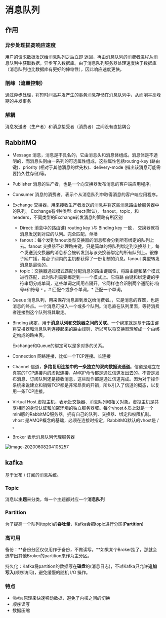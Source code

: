 # 消息队列

## 作用

### 异步处理提高响应速度

用户的请求数据发送给消息队列之后立即 返回，再由消息队列的消费者进程从消息队列中获取数据，异步写入数据库。由于消息队列服务器处理速度快于数据库（消息队列也比数据库有更好的伸缩性），因此响应速度更快。

### 削峰（流量控制）

通过异步处理，将短时间高并发产生的事务消息存储在消息队列中，从而削平高峰期的并发事务

### 解耦

消息发送者（生产者）和消息接受者（消费者）之间没有直接耦合





## RabbitMQ

- Message
    消息，消息是不具名的，它由消息头和消息体组成。消息体是不透明的，而消息头则由一系列的可选属性组成，这些属性包括routing-key (路由键)、priority (相对于其他消息的优先权)、delivery-mode (指出该消息可能需要持久性存储)等。

- Publisher
    消息的生产者，也是一个向交换器发布消息的客户端应用程序。

- Consumer
    消息的消费者，表示个从消息队列中取得消息的客户端应用程序。

- Exchange
    交换器，用来接收生产者发送的消息并将这些消息路由给服务器中的队列。
    Exchange有4种类型: direct(默认)， fanout，topic，和 headers，不同类型的Exchange转发消息的策略有所区别

    - Direct: 消息中的路由键( routing key )与 Binding key 一致， 交换器就将消息发送到对应的队列。完全匹配，单播
    - fanout：每个发到fanout类型交换器的消息都会分到所有绑定的队列上去。fanout 交换器不处理路由键，只是简单的将队列绑定到交换器上，每个发送到交换器的消息都会被转发到与该交换器绑定的所有队列上。很像子网广播，每台子网内的主机都获得了一份复制的消息。fanout 类型转发消息是最快的。
    - topic：交换器通过模式匹配分配消息的路由键属性，将路由键和某个模式进行匹配，此时队列需要绑定到一一个模式上。它将路 由键和绑定键的字符串切分成单词，这些单词之间用点隔开。它同样也会识别两个通配符:符号`#`和符号 `*` 。# 匹配个或多个单词，* 匹配一个单词。

- Queue
    消息队列，用来保存消息直到发送给消费者。，它是消息的容器，也是消息的终点。一个消息可投入一个或多个队列。消息直在队列里面，等待消费者连接到这个队列将其取走。

- Binding
    绑定，用于**消息队列和交换器之间的关联**。一个绑定就是基于路由键将交换器和消息队列连接起来的路由规则，所以可以将交换器理解成一个由绑定构成的路由表。

    Exchange和Queue的绑定可以是多对多的关系。

- Connection
    网络连接，比如一个TCP连接。长连接

- Channel
    信道，**多路复用连接中的一条独立的双向数据流通道**。信道是建立在真实的TCP连接内的虚拟连接，AMQP命令都是通过信道发出去的。不管是发布消息、订阅队列还是接收消息，这些动作都是通过信道完成。因为对于操作系统来说建立和销毁TCP都是非常昂贵的开销，所以引入了信道的概态，以复用一条TCP连接。

- Virtual Host
    虚拟主机，表示批交换器、消息队列和相关对象。虚拟主机是共享相同的身份认证和加密环境的独立服务器域。每个vhost本质上就是一个mini版的RabbitMQ服务器，拥有自己的队列、交换器、绑定和权限机制。vhost 是AMQP概念的基础，必须在连接时指定，RabbitMQ默认的vhost是 / 。

- Broker
    表示消息队列代理服务器

![image-20200608204105257](https://tva1.sinaimg.cn/large/007S8ZIlly1gfl5z1top7j30v4090juv.jpg)





## kafka

基于发布 / 订阅的消息系统。

### Topic

消息以**主题**来分类，每一个主题都对应一个**消息队列**

### Partition

为了提高一个队列(topic)的**吞吐量**，Kafka会把topic进行分区(**Partition**)

### 高可用

备份：**备份分区仅仅用作于备份，不做读写。**如果某个Broker挂了，那就会选举出其他Broker的partition来作为主分区。

持久化：Kafka将partition的数据写在**磁盘**的(消息日志)，不过Kafka只允许**追加写入**(顺序访问)，避免缓慢的随机 I/O 操作。

### 特点

- `零拷贝`原理来快速移动数据，避免了内核之间的切换
- 顺序读写
- 数据压缩

